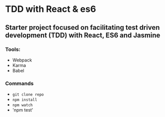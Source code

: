 # TDD with React & es6

## Starter project focused on facilitating test driven development (TDD) with React, ES6 and Jasmine

### Tools:

- Webpack
- Karma
- Babel

### Commands

- `git clone repo`
- `npm install`
- `npm watch`
- 'npm test'
